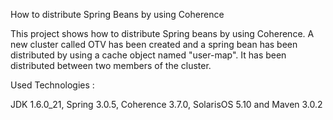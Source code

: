 How to distribute Spring Beans by using Coherence

This project shows how to distribute Spring beans by using Coherence. A new cluster called OTV has been created and a spring bean has been distributed by using a cache object named "user-map". It has been distributed between two members of the cluster.

Used Technologies :

JDK 1.6.0_21, Spring 3.0.5, Coherence 3.7.0, SolarisOS 5.10 and Maven 3.0.2